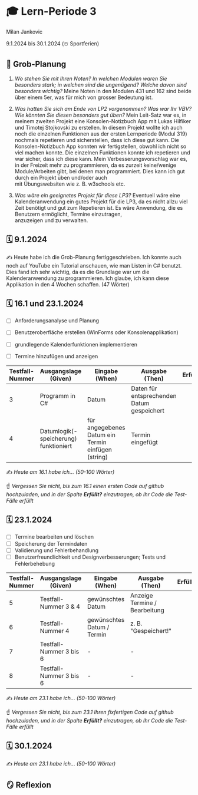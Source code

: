 # 🎓 Lern-Periode 3

Milan Jankovic

9.1.2024 bis 30.1.2024 (☃️ Sportferien)

## 📝 Grob-Planung

1. _Wo stehen Sie mit Ihren Noten? In welchen Modulen waren Sie besonders stark; in welchen sind die ungenügend? Welche davon sind besonders wichtig?_
   Meine Noten in den Modulen 431 und 162 sind beide über einem 5er, was für mich von grosser Bedeutung ist.

3. _Was hatten Sie sich am Ende von LP2 vorgenommen? Was war Ihr VBV? Wie könnten Sie diesen besonders gut üben?_
   Mein Leit-Satz war es, in meinem zweiten Projekt eine Konsolen-Notizbuch App mit Lukas Hilfiker und Timotej Stojkovski zu erstellen. In diesem Projekt wollte ich auch noch die einzelnen Funktionen aus 
   der ersten Lernperiode (Modul 319) nochmals repetieren und sicherstellen, dass ich diese gut kann. Die Konsolen-Notizbuch App konnten wir fertigstellen, obwohl ich nicht so viel machen konnte. Die einzelnen 
   Funktionen konnte ich repetieren und war sicher, dass ich diese kann.
   Mein Verbesserungsvorschlag war es, in der Freizeit mehr zu programmieren, da es zurzeit keine/wenige Module/Arbeiten gibt, bei denen man programmiert. Dies kann ich gut durch ein Projekt üben und/oder auch   
   mit Übungswebsiten wie z. B. w3schools etc. 
   
4. _Was wäre ein geeignetes Projekt für diese LP3?_
   Eventuell wäre eine Kalenderanwendung ein gutes Projekt für die LP3, da es nicht allzu viel Zeit benötigt und gut zum Repetieren ist. Es wäre Anwendung, die es Benutzern ermöglicht, Termine einzutragen,   
   anzuzeigen und zu verwalten. 

## 🗓️ 9.1.2024

✍️ Heute habe ich die Grob-Planung fertiggeschrieben. Ich konnte auch noch auf YouTube ein Tutorial anschauen, wie man Listen in C# benutzt. Dies fand ich sehr wichtig, da es die Grundlage war um die Kalenderanwendung zu programmieren. Ich glaube, ich kann diese Applikation in den 4 Wochen schaffen. (47 Wörter)

## 🗓️ 16.1 und 23.1.2024

- [ ] Anforderungsanalyse und Planung
- [ ] Benutzeroberfläche erstellen (WinForms oder Konsolenapplikation)
- [ ] grundlegende Kalenderfunktionen implementieren
- [ ] Termine hinzufügen und anzeigen


| Testfall-Nummer | Ausgangslage (Given) | Eingabe (When) | Ausgabe (Then) | Erfüllt? |
| -------------- | -------------------- | -------------- | -------------- | -------- |
| 3              | Programm in C#       | Datum          | Daten für entsprechenden Datum gespeichert |          |
| 4              | Datumlogik(-speicherung) funktioniert | für angegebenes Datum ein Termin einfügen (string) | Termin eingefügt |          |

✍️ _Heute am 16.1 habe ich... (50-100 Wörter)_

☝️ _Vergessen Sie nicht, bis zum 16.1 einen ersten Code auf github hochzuladen, und in der Spalte **Erfüllt?** einzutragen, ob Ihr Code die Test-Fälle erfüllt_

## 🗓️ 23.1.2024

- [ ] Termine bearbeiten und löschen
- [ ] Speicherung der Termindaten
- [ ] Validierung und Fehlerbehandlung
- [ ] Benutzerfreundlichkeit und Designverbesserungen; Tests und Fehlerbehebung

| Testfall-Nummer | Ausgangslage (Given) | Eingabe (When) | Ausgabe (Then) | Erfüllt? |
| --------------- | -------------------- | -------------- | -------------- | -------- |
| 5               | Testfall-Nummer 3 & 4 | gewünschtes Datum | Anzeige Termine / Bearbeitung |          |
| 6               | Testfall-Nummer 4 | gewünschtes Datum / Termin | z. B. "Gespeichert!" |          |
| 7               | Testfall-Nummer 3 bis 6 | - | - |          |
| 8               | Testfall-Nummer 3 bis 6 | - | - |          |

✍️ _Heute am 23.1 habe ich... (50-100 Wörter)_

☝️ _Vergessen Sie nicht, bis zum 23.1 Ihren fixfertigen Code auf github hochzuladen, und in der Spalte **Erfüllt?** einzutragen, ob Ihr Code die Test-Fälle erfüllt_

## 🗓️ 30.1.2024

✍️ _Heute am 23.1 habe ich... (50-100 Wörter)_

## 🪞 Reflexion

<!--Formen Sie Ihre Zusammenfassungen in Hinblick auf Ihren VBV zu einem zusammenhängenden Text von 100 bis 200 Wörtern (wieder mit Angabe in Klammern).-->

<!--Verfassen Sie zusätzlich einen kurzen Abschnitt, in welchem Sie über die Länge der Projekte reflektieren: Fanden Sie die 9-wöchtige LP2 oder die 4-wöchige LP3 angenehmer? Was bedeutet das für Ihre Planung der zukünftigen LP?-->

